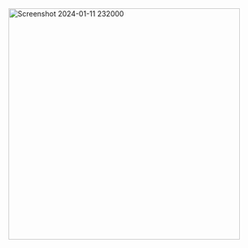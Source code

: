 <img width="455" alt="Screenshot 2024-01-11 232000" src="https://github.com/itsmerex/Student-Management-System/assets/117786026/f2b822b9-c5e7-4c1c-9857-7f3771797ab4">
